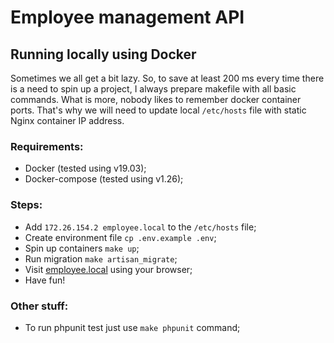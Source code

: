 # Employee management API

## Running locally using Docker
Sometimes we all get a bit lazy. So, to save at least 200 ms every time there is a need to spin up a project, I always 
prepare makefile with all basic commands. What is more, nobody likes to remember docker container ports. That's why we 
will need to update local `/etc/hosts` file with static Nginx container IP address.

### Requirements:
* Docker (tested using v19.03);
* Docker-compose (tested using v1.26);

### Steps:
* Add `172.26.154.2 employee.local` to the `/etc/hosts` file;
* Create environment file `cp .env.example .env`;
* Spin up containers `make up`;
* Run migration `make artisan_migrate`;
* Visit [employee.local](http://employee.local/) using your browser;
* Have fun!

### Other stuff:
* To run phpunit test just use `make phpunit` command;
